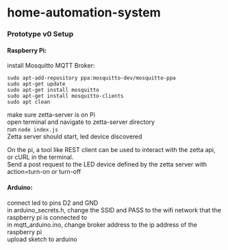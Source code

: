 # home-automation-system
### Prototype v0 Setup

#### Raspberry Pi:
install Mosquitto MQTT Broker:
```
sudo apt-add-repository ppa:mosquitto-dev/mosquitto-ppa
sudo apt-get update
sudo apt-get install mosquitto
sudo apt-get install mosquitto-clients
sudo apt clean
```

make sure zetta-server is on Pi\
open terminal and navigate to zetta-server directory\
run ```node index.js```\
Zetta server should start, led device discovered

On the pi, a tool like REST client can be used to interact with the zetta api, or cURL in the terminal.\
Send a post request to the LED device defined by the zetta server with action=turn-on or turn-off

#### Arduino:
connect led to pins D2 and GND\
in arduino_secrets.h, change the SSID and PASS to the wifi network that the raspberry pi is connected to\
in mqtt_arduino.ino, change broker address to the ip address of the raspberry pi\
upload sketch to arduino
